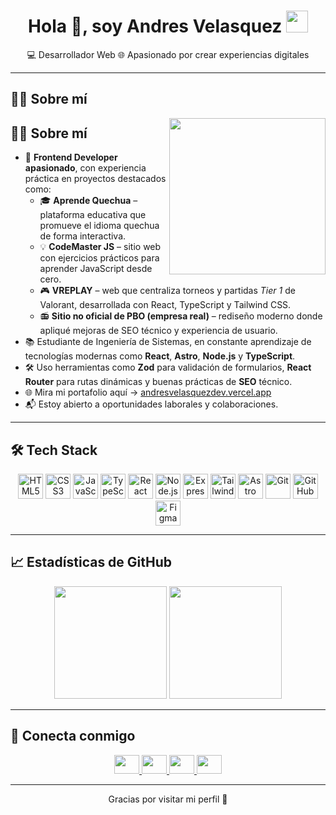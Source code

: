 <h1 align="center">Hola 👋, soy <b>Andres Velasquez</b> <img src="https://media.giphy.com/media/hvRJCLFzcasrR4ia7z/giphy.gif" width="35"></h1>

<p align="center">
  💻 Desarrollador Web  🌐 Apasionado por crear experiencias digitales
</p>

---

## 🧑‍💻 Sobre mí

<img align="right" src="https://github.com/7oSkaaa/7oSkaaa/blob/main/Images/Right_Side.gif?raw=true" width="250" />

## 🧑‍💻 Sobre mí

- 🚀 **Frontend Developer apasionado**, con experiencia práctica en proyectos destacados como:
  - 🎓 **Aprende Quechua** – plataforma educativa que promueve el idioma quechua de forma interactiva.
  - 💡 **CodeMaster JS** – sitio web con ejercicios prácticos para aprender JavaScript desde cero.
  - 🎮 **VREPLAY** – web que centraliza torneos y partidas *Tier 1* de Valorant, desarrollada con React, TypeScript y Tailwind CSS.
  - 📻 **Sitio no oficial de PBO (empresa real)** – rediseño moderno donde apliqué mejoras de SEO técnico y experiencia de usuario.
- 📚 Estudiante de Ingeniería de Sistemas, en constante aprendizaje de tecnologías modernas como **React**, **Astro**, **Node.js** y **TypeScript**.
- 🛠️ Uso herramientas como **Zod** para validación de formularios, **React Router** para rutas dinámicas y buenas prácticas de **SEO** técnico.
- 🌐 Mira mi portafolio aquí → [andresvelasquezdev.vercel.app](https://andresvelasquezdev.vercel.app/)
- 📬 Estoy abierto a oportunidades laborales y colaboraciones.

---

## 🛠 Tech Stack

<p align="center">
  <img src="https://cdn.jsdelivr.net/gh/devicons/devicon/icons/html5/html5-original.svg" height="40" alt="HTML5"/>
  <img src="https://cdn.jsdelivr.net/gh/devicons/devicon/icons/css3/css3-original.svg" height="40" alt="CSS3"/>
  <img src="https://cdn.jsdelivr.net/gh/devicons/devicon/icons/javascript/javascript-original.svg" height="40" alt="JavaScript"/>
  <img src="https://cdn.jsdelivr.net/gh/devicons/devicon/icons/typescript/typescript-original.svg" height="40" alt="TypeScript"/>
  <img src="https://cdn.jsdelivr.net/gh/devicons/devicon/icons/react/react-original.svg" height="40" alt="React"/>
  <img src="https://cdn.jsdelivr.net/gh/devicons/devicon/icons/nodejs/nodejs-original.svg" height="40" alt="Node.js"/>
  <img src="https://cdn.jsdelivr.net/gh/devicons/devicon/icons/express/express-original.svg" height="40" alt="Express.js"/>
  <img src="https://cdn.jsdelivr.net/gh/devicons/devicon/icons/tailwindcss/tailwindcss-plain.svg" height="40" alt="Tailwind CSS"/>
  <img src="https://astro.build/assets/brand/icon-dark.svg" height="40" alt="Astro" />
  <img src="https://cdn.jsdelivr.net/gh/devicons/devicon/icons/git/git-original.svg" height="40" alt="Git"/>
  <img src="https://cdn.jsdelivr.net/gh/devicons/devicon/icons/github/github-original.svg" height="40" alt="GitHub"/>
  <img src="https://cdn.jsdelivr.net/gh/devicons/devicon/icons/figma/figma-original.svg" height="40" alt="Figma"/>
</p>

---

## 📈 Estadísticas de GitHub

<p align="center">
  <img src="https://github-readme-stats.vercel.app/api?username=z6nc&show_icons=true&theme=radical" height="180"/>
  <img src="https://github-readme-stats.vercel.app/api/top-langs/?username=z6nc&layout=compact&theme=radical" height="180"/>
</p>

---

## 🤝 Conecta conmigo

<p align="center">
  <a href="https://www.linkedin.com/in/andresvelasquezdev/" target="_blank">
    <img src="https://raw.githubusercontent.com/rahuldkjain/github-profile-readme-generator/master/src/images/icons/Social/linked-in-alt.svg" height="30" width="40" />
  </a>
  <a href="https://andresvelasquezdev.vercel.app/" target="_blank">
    <img src="https://img.icons8.com/fluency/48/domain.png" height="30" width="40" />
  </a>
  <a href="https://github.com/z6nc" target="_blank">
    <img src="https://cdn.jsdelivr.net/gh/devicons/devicon/icons/github/github-original.svg" height="30" width="40"/>
  </a>
  <a href="mailto:andresdanielvelasquezarotinco@gmail.com">
    <img src="https://img.icons8.com/color/48/gmail--v1.png" height="30" width="40"/>
  </a>
</p>

---

<p align="center">
  Gracias por visitar mi perfil 🙌
</p>
